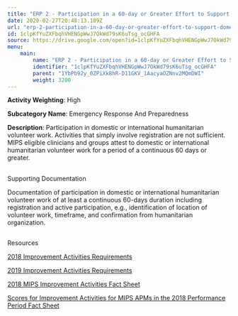 ```yaml
---
title: "ERP 2 - Participation in a 60-day or Greater Effort to Support Domestic or International Humanitarian Needs"
date: 2020-02-27T20:48:13.189Z
url: "erp-2-participation-in-a-60-day-or-greater-effort-to-support-domestic-or-international-humanitarian-.md"
id: 1clpKfYuZXFbqhVHENGpWwJ7OkWd79sK6uTsg_ocGHFA
source: https://drive.google.com/open?id=1clpKfYuZXFbqhVHENGpWwJ7OkWd79sK6uTsg_ocGHFA
menu:
    main:
        name: "ERP 2 - Participation in a 60-day or Greater Effort to Support Domestic or International Humanitarian Needs"
        identifier: "1clpKfYuZXFbqhVHENGpWwJ7OkWd79sK6uTsg_ocGHFA"
        parent: "1YbPb92y_0ZPiXk8hR-D11GKV_1AacyaOZNnv2MQmDWI"
        weight: 3200
---
```









**Activity Weighting**: High

**Subcategory Name**: Emergency Response And Preparedness

**Description**: Participation in domestic or international humanitarian volunteer work. Activities that simply involve registration are not sufficient. MIPS eligible clinicians and groups attest to domestic or international humanitarian volunteer work for a period of a continuous 60 days or greater.







## 

Supporting Documentation

Documentation of participation in domestic or international humanitarian volunteer work of at least a continuous 60-days duration including registration and active participation, e.g., identification of location of volunteer work, timeframe, and confirmation from humanitarian organization.







## 

Resources

[2018 Improvement Activities Requirements](https://qpp.cms.gov/mips/improvement-activities?py=2018)

[2019 Improvement Activities Requirements](https://qpp.cms.gov/mips/improvement-activities?py=2019)

[2018 MIPS Improvement Activities Fact Sheet](https://qpp.cms.gov/resource/2018%20MIPS%20Improvement%20Activities%20Fact%20Sheet)

[Scores for Improvement Activities for MIPS APMs in the 2018 Performance Period Fact Sheet](https://qpp.cms.gov/resource/2018%20MIPS%20APMs%20improvement%20Activities%20scores%20fact%20sheet)

